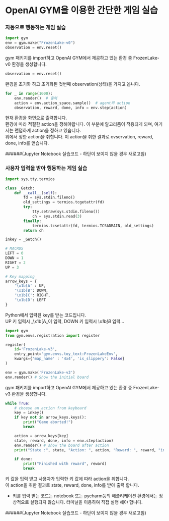# OpenAI GYM을 이용한 간단한 게임 실습  
### 자동으로 행동하는 게임 실습


```python
import gym
env = gym.make("FrozenLake-v0")
observation = env.reset()
```

gym 패키지를 import하고 OpenAI GYM에서 제공하고 있는 환경 중 FrozenLake-v0 환경을 생성합니다.


```python
observation = env.reset()
```

환경을 초기화 하고 초기화된 첫번째 observation(상태)을 가지고 옵니다.


```python
for _ in range(1000):
    env.render()  # 출력
    action = env.action_space.sample()  # agent의 action
    observation, reward, done, info = env.step(action)
```

현재 환경을 화면으로 출력합니다.  
환경에 따라 적절한 action을 정해야합니다. 이 부분에 알고리즘이 적용되게 되며, 여기서는 랜덤하게 action을 정하고 있습니다.  
위에서 정한 action을 취합니다. 이 action을 취한 결과로 ovservation, reward, done, info를 얻습니다.

######(Jupyter Notebook 실습코드 - 하단이 보이지 않을 경우 새로고침)
<script src="https://gist.github.com/rygh4775/8f4cb1aa51e16fb798938ef2e755bcca.js"></script>

### 사용자 입력을 받아 행동하는 게임 실습


```python
import sys,tty,termios

class _Getch:
    def __call__(self):
        fd = sys.stdin.fileno()
        old_settings = termios.tcgetattr(fd)
        try:
            tty.setraw(sys.stdin.fileno())
            ch = sys.stdin.read(3)
        finally:
            termios.tcsetattr(fd, termios.TCSADRAIN, old_settings)
        return ch

inkey = _Getch()

# MACROS
LEFT = 0
DOWN = 1
RIGHT = 2
UP = 3

# Key mapping
arrow_keys = {
    '\x1b[A' : UP,
    '\x1b[B': DOWN,
    '\x1b[C': RIGHT,
    '\x1b[D': LEFT
}
```

Python에서 입력된 key를 받는 코드입니다.  
UP 키 입력시 _\x1b[A_이 입력, DOWN 키 입력시 _\x1b[B_ 입력...  



```python
import gym
from gym.envs.registration import register

register(
    id='FrozenLake-v3',
    entry_point='gym.envs.toy_text:FrozenLakeEnv',
    kwargs={'map_name' : '4x4', 'is_slippery': False}
)

env = gym.make('FrozenLake-v3')
env.render() # Show the initial board
```

gym 패키지를 import하고 OpenAI GYM에서 제공하고 있는 환경 중 FrozenLake-v3 환경을 생성합니다.


```python
while True:
    # choese an action from keyboard
    key = inkey()
    if key not in arrow_keys.keys():
        print("Game aborted!")
        break

    action = arrow_keys[key]
    state, reward, done, info = env.step(action)
    env.render() # show the board after action
    print("State :", state, "Action: ", action, "Reward: ", reward, "info: ", info)

    if done:
        print("Finished with reward", reward)
        break
```

키 값을 입력 받고 사용자가 입력한 키 값에 따라 action을 취합니다.  
이 action을 취한 결과로 state, reward, done, info를 받아 출력 합니다.
* 키를 입력 받는 코드는 notebook 또는 pycharm등의 애플리케이션 환경에서는 정상적으로 실행되지 않습니다. 터미널을 이용하여 직접 실행 해야 합니다.

######(Jupyter Notebook 실습코드 - 하단이 보이지 않을 경우 새로고침)

<script src="https://gist.github.com/rygh4775/254158d2da02c5801c16d2d7c56b7b10.js"></script>